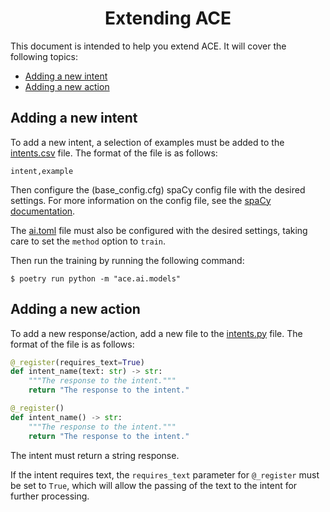 <div align="center">

# Extending ACE

</div>

This document is intended to help you extend ACE. It will cover the following topics:

-   [Adding a new intent](#adding-a-new-intent)
-   [Adding a new action](#adding-a-new-action)

## Adding a new intent

To add a new intent, a selection of examples must be added to the [intents.csv](/data/intents/intents.csv) file. The format of the file is as follows:

```csv
intent,example
```

Then configure the (base_config.cfg) spaCy config file with the desired settings. For more information on the config file, see the [spaCy documentation](https://spacy.io/usage/training#config).

The [ai.toml](/config/ai.toml) file must also be configured with the desired settings, taking care to set the `method` option to `train`.

Then run the training by running the following command:

```shell
$ poetry run python -m "ace.ai.models"
```

## Adding a new action

To add a new response/action, add a new file to the [intents.py](/ace/intents.py) file. The format of the file is as follows:

```python
@_register(requires_text=True)
def intent_name(text: str) -> str:
    """The response to the intent."""
    return "The response to the intent."

@_register()
def intent_name() -> str:
    """The response to the intent."""
    return "The response to the intent."
```

The intent must return a string response.

If the intent requires text, the `requires_text` parameter for `@_register` must be set to `True`, which will allow the passing of the text to the intent for further processing.
